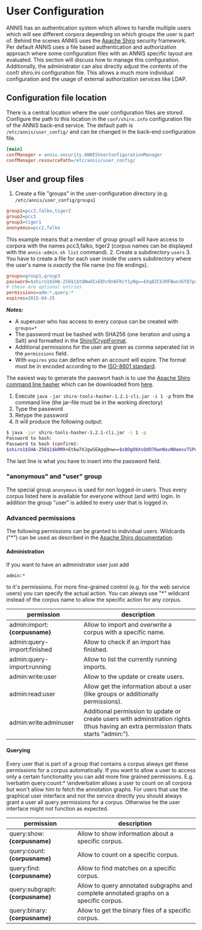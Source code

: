 # User Configuration

ANNIS has an authentication system which allows to handle multiple users
which will see different corpora depending on which groups the user is part
of. Behind the scenes ANNIS uses the [Apache Shiro](http://shiro.apache.org/
) security framework. Per default ANNIS uses a file based authentication and
authorization approach where some configuration files with an ANNIS specific
layout are evaluated. This section will discuss how to manage this configuration.
Additionally, the administrator can also directly adjust the contents of the conf/
shiro.ini configuration file. This allows a much more individual configuration
and the usage of external authorization services like LDAP.

## Configuration file location


There is a central location where the user configuration files are stored.
Configure the path to this location in the `conf/shiro.info` configuration file of
the ANNIS back-end service. The default path is `/etc/annis/user_config/` and
can be changed in the back-end configuration file.

~~~ini
[main]
confManager = annis.security.ANNISUserConfigurationManager
confManager.resourcePath=/etc/annis/user_config/
~~~

## User and group files

1. Create a file "groups" in the user-configuration directory (e.g. `/etc/annis/user_config/groups`)
~~~ini
group1=pcc3,falko,tiger2
group2=pcc3
group3=tiger1
anonymous=pcc2,falko
~~~
This example means that a member of group group1 will have access to
corpora with the names pcc3,falko, tiger2 (corpus names can be displayed
with the `annis-admin.sh list` command).
2. Create a subdirectory `users`
3. You have to create a file for each user inside the users subdirectory where
the user's name is *exactly* the file name (no file endings).
~~~ini
groups=group1,group3
password=$shiro1$SHA-256$1$tQNwUIxEQhrDn6FKcY1yNg==$Xq8ZCb3RFBwn3GfQ7pav3G3vHg4TKRGD1ItpfdW+JvI=
# these are optional entries
permissions=adm:*,query:*
expires=2015-04-25
~~~
***Notes:***
  - A superuser who has access to every corpus can be created with `groups=*`
  - The password must be hashed with SHA256 (one iteration and using a Salt) and formatted in the [Shiro1CryptFormat](http://shiro.apache.org/static/1.3.2/apidocs/org/apache/shiro/crypto/hash/format/Shiro1CryptFormat.html).
  - Additional permissions for the user are given as comma seperated list in the `permissions` field.
  - With `expires` you can define when an account will expire. The format must be in encoded according to the [ISO-8601 standard](http://en.wikipedia.org/wiki/ISO_8601).

The easiest way to generate the passwort hash is to use the
[Apache Shiro command line hasher](http://shiro.apache.org/command-line-hasher.html) which can be downloaded from 
[here](http://shiro.apache.org/download.html#Download-1.2.1.BinaryDistribution).

  1. Execute `java -jar shiro-tools-hasher-1.2.1-cli.jar -i 1 -p` from the
command line (the jar-file must be in the working directory)
  2. Type the password
  3. Retype the password
  4. It will produce the following output:
~~~bash
$ java -jar shiro-tools-hasher-1.2.1-cli.jar -i 1 -p
Password to hash: 
Password to hash (confirm): 
$shiro1$SHA-256$1$kRMX+Et6w7XJgwSEAgq9nw==$sQOgObXsQdO76wnNxvN0aesvTSPoBsd/2bjxasydB+I=
~~~
The last line is what you have to insert into the password field.

### "anonymous" and "user" group

The special group `anonymous` is used for non logged-in users. Thus every corpus listed here is available for everyone without (and with) login. In addition the group "user" is added to
every user that is logged in.

### Advanced permissions

The following permissions can be granted to individual users. Wildcards ("*") can be used
as described in the [Apache Shiro documentation](https://shiro.apache.org/permissions.html).

#### Administration

If you want to have an administrator user just add
~~~
admin:*
~~~
to it's permissions. For more fine-grained control (e.g. for the web service users) you can specify the actual action. You can always use "*" wildcard instead of the corpus name to allow the specific action for any corpus.

| permission                    | description                                                                                                                        |
| ----------------------------- | ---------------------------------------------------------------------------------------------------------------------------------- |
| admin:import:**{corpusname}** | Allow to import and overwrite a corpus with a specific name.                                                                       |
| admin:query-import:finished   | Allow to check if an import has finished.                                                                                          |
| admin:query-import:running    | Allow to list the currently running imports.                                                                                       |
| admin:write:user              | Allow to the update or create users.                                                                                               |
| admin:read:user               | Allow get the information about a user (like groups or additionally permissions).                                                  |
| admin:write:adminuser         | Additional permission to update or create users with adminstration rights (thus having an extra permission thats starts "admin:"). |


#### Querying ####

Every user that is part of a group that contains a corpus always get these permissions for a corpus automatically. If you want to allow a user to access only a certain functionality 
you can add more fine grained permissions. E.g.
\verbatim
query:count:*
\endverbatim
allows a user to count on all corpora but won't allow him to fetch the annotation graphs. For users that use the graphical user interface and not the service directly you should always grant a user all query permissions for a corpus. Otherwise he the user interface might not function as expected.

| permission                      | description                                                                            |
| ------------------------------- | -------------------------------------------------------------------------------------- |
| query:show:**{corpusname}**     | Allow to show information about a specific corpus.                                     |
| query:count:**{corpusname}**    | Allow to count on a specific corpus.                                                   |
| query:find:**{corpusname}**     | Allow to find matches on a specific corpus.                                            |
| query:subgraph:**{corpusname}** | Allow to query annotated subgraphs and complete annotated graphs on a specific corpus. |
| query:binary:**{corpusname}**   | Allow to get the  binary files of a specific corpus.                                   |
